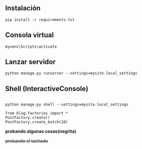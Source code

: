 ## Instalación

```
pip install -r requirements.txt

```
## Consola virtual

```
myvenv\Scripts\activate

```
## Lanzar servidor

```
python manage.py runserver --settings=mysite.local_settings

```

## Shell (InteractiveConsole)

```

python manage.py shell --settings=mysite.local_settings

from blog.factories import *
PostFactory.create()
PostFactory.create_batch(10) 

```
**probando algunas cosas(negrita)**

~~probando el tachado~~

